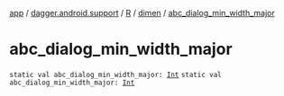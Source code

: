 [app](../../../index.md) / [dagger.android.support](../../index.md) / [R](../index.md) / [dimen](index.md) / [abc_dialog_min_width_major](./abc_dialog_min_width_major.md)

# abc_dialog_min_width_major

`static val abc_dialog_min_width_major: `[`Int`](https://kotlinlang.org/api/latest/jvm/stdlib/kotlin/-int/index.html)
`static val abc_dialog_min_width_major: `[`Int`](https://kotlinlang.org/api/latest/jvm/stdlib/kotlin/-int/index.html)